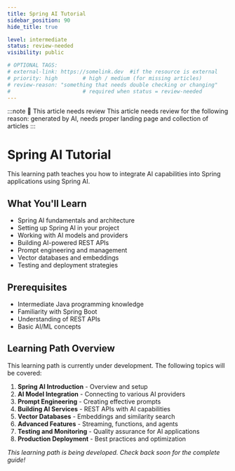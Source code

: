 ```yaml
---
title: Spring AI Tutorial
sidebar_position: 90
hide_title: true

level: intermediate
status: review-needed
visibility: public

# OPTIONAL TAGS:
# external-link: https://somelink.dev  #if the resource is external
# priority: high        # high / medium (for missing articles)
# review-reason: "something that needs double checking or changing"
#                       # required when status = review-needed
---
```


:::note 👀 This article needs review
This article needs review for the following reason: generated by AI, needs proper landing page and collection of articles
:::

# Spring AI Tutorial

This learning path teaches you how to integrate AI capabilities into Spring applications using Spring AI.

## What You'll Learn

- Spring AI fundamentals and architecture
- Setting up Spring AI in your project
- Working with AI models and providers
- Building AI-powered REST APIs
- Prompt engineering and management
- Vector databases and embeddings
- Testing and deployment strategies

## Prerequisites

- Intermediate Java programming knowledge
- Familiarity with Spring Boot
- Understanding of REST APIs
- Basic AI/ML concepts

## Learning Path Overview

This learning path is currently under development. The following topics will be covered:

1. **Spring AI Introduction** - Overview and setup
2. **AI Model Integration** - Connecting to various AI providers
3. **Prompt Engineering** - Creating effective prompts
4. **Building AI Services** - REST APIs with AI capabilities
5. **Vector Databases** - Embeddings and similarity search
6. **Advanced Features** - Streaming, functions, and agents
7. **Testing and Monitoring** - Quality assurance for AI applications
8. **Production Deployment** - Best practices and optimization

*This learning path is being developed. Check back soon for the complete guide!*
